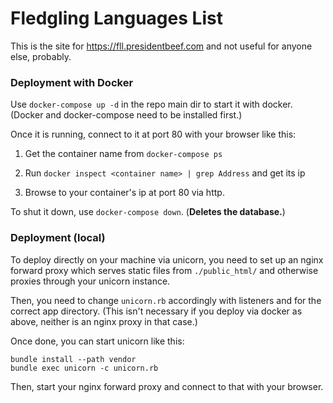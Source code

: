 # Fledgling Languages List

This is the site for https://fll.presidentbeef.com and not useful for anyone else, probably.


### Deployment with Docker

Use `docker-compose up -d` in the repo main dir to start it with docker.
(Docker and docker-compose need to be installed first.)

Once it is running, connect to it at port 80 with your browser like this:

1. Get the container name from `docker-compose ps`

2. Run `docker inspect <container name> | grep Address` and get its ip

3. Browse to your container's ip at port 80 via http.

To shut it down, use `docker-compose down`. (**Deletes the database.**)


### Deployment (local)

To deploy directly on your machine via unicorn, you need to set up
an nginx forward proxy which serves static files from `./public_html/`
and otherwise proxies through your unicorn instance.

Then, you need to change `unicorn.rb` accordingly with listeners and
for the correct app directory. (This isn't necessary if you deploy via
docker as above, neither is an nginx proxy in that case.)

Once done, you can start unicorn like this:

    bundle install --path vendor
    bundle exec unicorn -c unicorn.rb

Then, start your nginx forward proxy and connect to that with your browser.

